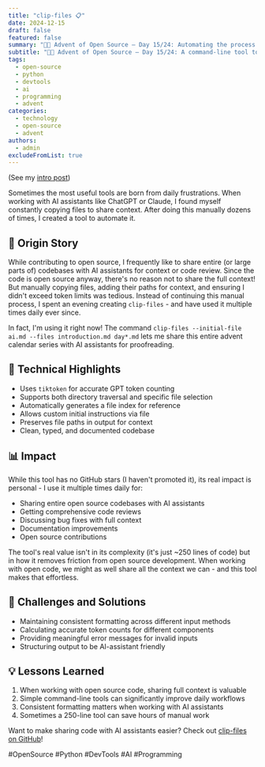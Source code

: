 ```yaml
---
title: "clip-files 📋"
date: 2024-12-15
draft: false
featured: false
summary: "🎄🎁 Advent of Open Source – Day 15/24: Automating the process of sharing code context with AI assistants."
subtitle: "🎄🎁 Advent of Open Source – Day 15/24: A command-line tool to quickly copy and format code for AI interactions."
tags:
  - open-source
  - python
  - devtools
  - ai
  - programming
  - advent
categories:
  - technology
  - open-source
  - advent
authors:
  - admin
excludeFromList: true
---
```


(See my [intro post](../))

Sometimes the most useful tools are born from daily frustrations. When working with AI assistants like ChatGPT or Claude, I found myself constantly copying files to share context. After doing this manually dozens of times, I created a tool to automate it.

## 📖 Origin Story

While contributing to open source, I frequently like to share entire (or large parts of) codebases with AI assistants for context or code review. Since the code is open source anyway, there's no reason not to share the full context! But manually copying files, adding their paths for context, and ensuring I didn't exceed token limits was tedious. Instead of continuing this manual process, I spent an evening creating `clip-files` - and have used it multiple times daily ever since.

In fact, I'm using it right now! The command `clip-files --initial-file ai.md --files introduction.md day*.md` lets me share this entire advent calendar series with AI assistants for proofreading.

## 🔧 Technical Highlights

- Uses `tiktoken` for accurate GPT token counting
- Supports both directory traversal and specific file selection
- Automatically generates a file index for reference
- Allows custom initial instructions via file
- Preserves file paths in output for context
- Clean, typed, and documented codebase

## 📊 Impact

While this tool has no GitHub stars (I haven't promoted it), its real impact is personal - I use it multiple times daily for:

- Sharing entire open source codebases with AI assistants
- Getting comprehensive code reviews
- Discussing bug fixes with full context
- Documentation improvements
- Open source contributions

The tool's real value isn't in its complexity (it's just ~250 lines of code) but in how it removes friction from open source development. When working with open code, we might as well share all the context we can - and this tool makes that effortless.

## 🎯 Challenges and Solutions

- Maintaining consistent formatting across different input methods
- Calculating accurate token counts for different components
- Providing meaningful error messages for invalid inputs
- Structuring output to be AI-assistant friendly

## 💡 Lessons Learned

1. When working with open source code, sharing full context is valuable
2. Simple command-line tools can significantly improve daily workflows
3. Consistent formatting matters when working with AI assistants
4. Sometimes a 250-line tool can save hours of manual work

Want to make sharing code with AI assistants easier? Check out [clip-files on GitHub](https://github.com/basnijholt/clip-files)!

#OpenSource #Python #DevTools #AI #Programming
